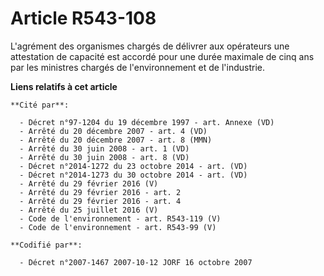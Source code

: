 # Article R543-108

L'agrément des organismes chargés de délivrer aux opérateurs une attestation de capacité est accordé pour une durée maximale
de cinq ans par les ministres chargés de l'environnement et de l'industrie.

**Liens relatifs à cet article**

	**Cité par**:

	  - Décret n°97-1204 du 19 décembre 1997 - art. Annexe (VD)
	  - Arrêté du 20 décembre 2007 - art. 4 (VD)
	  - Arrêté du 20 décembre 2007 - art. 8 (MMN)
	  - Arrêté du 30 juin 2008 - art. 1 (VD)
	  - Arrêté du 30 juin 2008 - art. 8 (VD)
	  - Décret n°2014-1272 du 23 octobre 2014 - art. (VD)
	  - Décret n°2014-1273 du 30 octobre 2014 - art. (VD)
	  - Arrêté du 29 février 2016 (V)
	  - Arrêté du 29 février 2016 - art. 2
	  - Arrêté du 29 février 2016 - art. 4
	  - Arrêté du 25 juillet 2016 (V)
	  - Code de l'environnement - art. R543-119 (V)
	  - Code de l'environnement - art. R543-99 (V)

	**Codifié par**:

	  - Décret n°2007-1467 2007-10-12 JORF 16 octobre 2007
